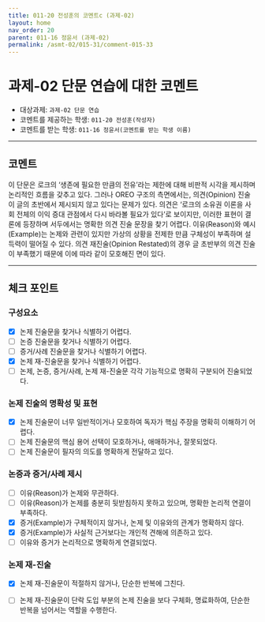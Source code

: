 ```yaml
---
title: 011-20 전성훈의 코멘트c (과제-02) 
layout: home
nav_order: 20
parent: 011-16 정윤서 (과제-02)
permalink: /asmt-02/015-31/comment-015-33
---
```


# 과제-02 단문 연습에 대한 코멘트

- 대상과제: `과제-02 단문 연습`
- 코멘트를 제공하는 학생: `011-20 전성훈(작성자)` 
- 코멘트를 받는 학생: `011-16 정윤서(코멘트를 받는 학생 이름)` 

---

## 코멘트

이 단문은 로크의 ‘생존에 필요한 만큼의 전유’라는 제한에 대해 비판적 시각을 제시하며 논리적인 흐름을 갖추고 있다. 그러나 OREO 구조의 측면에서는, 의견(Opinion) 진술이 글의 초반에서 제시되지 않고 있다는 문제가 있다. 의견은 ‘로크의 소유권 이론을 사회 전체의 이익 증대 관점에서 다시 바라볼 필요가 있다’로 보이지만, 이러한 표현이 결론에 등장하며 서두에서는 명확한 의견 진술 문장을 찾기 어렵다. 이유(Reason)와 예시(Example)는 논제와 관련이 있지만 가상의 상황을 전제한 만큼 구체성이 부족하며 설득력이 떨어질 수 있다. 의견 재진술(Opinion Restated)의 경우 글 초반부의 의견 진술이 부족했기 때문에 이에 따라 같이 모호해진 면이 있다. 

---

## 체크 포인트

### **구성요소**
- [x] 논제 진술문을 찾거나 식별하기 어렵다.
- [ ] 논증 진술문을 찾거나 식별하기 어렵다.
- [ ] 증거/사례 진술문을 찾거나 식별하기 어렵다.
- [x] 논제 재-진술문을 찾거나 식별하기 어렵다.
- [ ] 논제, 논증, 증거/사례, 논제 재-진술문 각각 기능적으로 명확히 구분되어 진술되었다.

### **논제 진술의 명확성 및 표현**  
- [x] 논제 진술문이 너무 일반적이거나 모호하여 독자가 핵심 주장을 명확히 이해하기 어렵다.  
- [ ] 논제 진술문의 핵심 용어 선택이 모호하거나, 애매하거나, 잘못되었다.  
- [ ] 논제 진술문이 필자의 의도를 명확하게 전달하고 있다.  

### **논증과 증거/사례 제시**  
- [ ] 이유(Reason)가 논제와 무관하다.
- [ ] 이유(Reason)가 논제를 충분히 뒷받침하지 못하고 있으며, 명확한 논리적 연결이 부족하다.  
- [x] 증거(Example)가 구체적이지 않거나, 논제 및 이유와의 관계가 명확하지 않다. 
- [x] 증거(Example)가 사실적 근거보다는 개인적 견해에 의존하고 있다.  
- [ ] 이유와 증거가 논리적으로 명확하게 연결되었다.  

### **논제 재-진술**  
- [x] 논제 재-진술문이 적절하지 않거나, 단순한 반복에 그친다.   
- [ ] 논제 재-진술문이 단락 도입 부분의 논제 진술을 보다 구체화, 명료화하여, 단순한 반복을 넘어서는 역할을 수행한다.  

